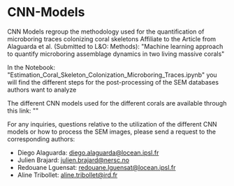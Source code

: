 # CNN-Models
CNN Models regroup the methodology used for the quantification of microboring traces colonizing coral skeletons
Affiliate to the Article from Alaguarda et al. (Submitted to L&O: Methods): "Machine learning approach to quantify microboring assemblage dynamics in two living massive corals"

In the Notebook: "Estimation_Coral_Skeleton_Colonization_Microboring_Traces.ipynb" you will find the different steps for the post-processing of the SEM databases authors want to analyze

The different CNN models used for the different corals are available through this link: ""

For any inquiries, questions relative to the utilization of the different CNN models or how to process the SEM images, please send a request to the corresponding authors:
- Diego Alaguarda: diego.alaguarda@locean.ipsl.fr
- Julien Brajard: julien.brajard@nersc.no
- Redouane Lguensat: redouane.lguensat@locean.ipsl.fr
- Aline Tribollet: aline.tribollet@ird.fr

